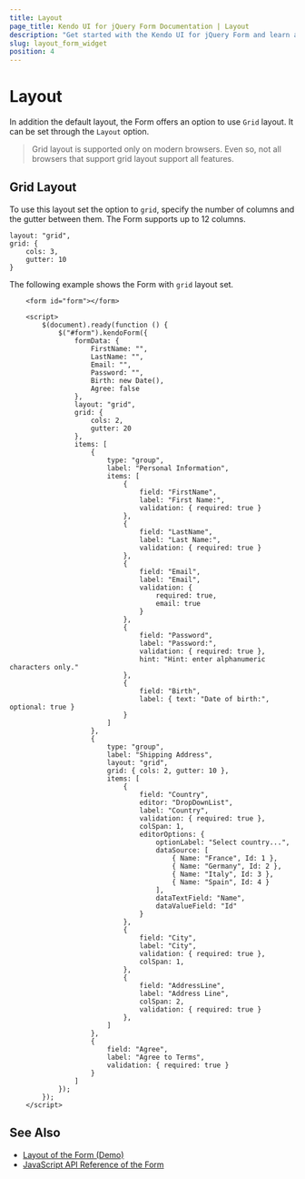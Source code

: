 ```yaml
---
title: Layout
page_title: Kendo UI for jQuery Form Documentation | Layout
description: "Get started with the Kendo UI for jQuery Form and learn about the layouts it supports."
slug: layout_form_widget
position: 4
---
```


# Layout

In addition the default layout, the Form offers an option to use `Grid` layout. It can be set through the `Layout` option.

> Grid layout is supported only on modern browsers. Even so, not all browsers that support grid layout support all features.

## Grid Layout

To use this layout set the option to `grid`, specify the number of columns and the gutter between them. The Form supports up to 12 columns.

    layout: "grid",
    grid: {
        cols: 3,
        gutter: 10
    }

The following example shows the Form with `grid` layout set.

```dojo
    <form id="form"></form>

    <script>
        $(document).ready(function () {
            $("#form").kendoForm({
                formData: {
                    FirstName: "",
                    LastName: "",
                    Email: "",
                    Password: "",
                    Birth: new Date(),
                    Agree: false
                },
              	layout: "grid",
                grid: {
                    cols: 2,
                    gutter: 20
                },
                items: [
                    {
                        type: "group",
                        label: "Personal Information",
                        items: [
                            { 
                                field: "FirstName", 
                                label: "First Name:", 
                                validation: { required: true } 
                            },
                            { 
                                field: "LastName", 
                                label: "Last Name:", 
                                validation: { required: true } 
                            },
                            { 
                                field: "Email", 
                                label: "Email", 
                                validation: { 
                                    required: true, 
                                    email: true 
                                }
                            },
                            { 
                                field: "Password", 
                                label: "Password:", 
                                validation: { required: true }, 
                                hint: "Hint: enter alphanumeric characters only." 
                            },
                            { 
                                field: "Birth", 
                                label: { text: "Date of birth:", optional: true } 
                            }
                        ]
                    },
                    {
                        type: "group",
                        label: "Shipping Address",
                      	layout: "grid",
                      	grid: { cols: 2, gutter: 10 },                      	
                        items: [
                            { 
                                field: "Country", 
                              	editor: "DropDownList", 
                              	label: "Country", 
                              	validation: { required: true }, 
                              	colSpan: 1,
                              	editorOptions: {
                                    optionLabel: "Select country...",
                                    dataSource: [
                                        { Name: "France", Id: 1 },
                                        { Name: "Germany", Id: 2 },
                                        { Name: "Italy", Id: 3 },
                                        { Name: "Spain", Id: 4 }
                                    ],
                                    dataTextField: "Name",
                                    dataValueField: "Id"
                                }
                            },
                            { 
                                field: "City", 
                                label: "City", 
                                validation: { required: true },
                              	colSpan: 1,
                            },
                            { 
                                field: "AddressLine", 
                                label: "Address Line", 
                              	colSpan: 2,
                                validation: { required: true } 
                            },
                        ]
                    },
                    { 
                        field: "Agree", 
                        label: "Agree to Terms", 
                        validation: { required: true } 
                    }
                ]
            });
        });
    </script>
```

## See Also

* [Layout of the Form (Demo)](https://demos.telerik.com/kendo-ui/form/layout)
* [JavaScript API Reference of the Form](/api/javascript/ui/form)
